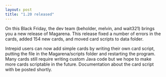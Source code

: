 ```yaml
---
layout: post
title: "1.20 released"
---
```


On this Black Friday, the dev team (beholder, melvin, and wait321) brings you a new release of Magarena. This release fixed a number of errors in the cards, added 154 new cards, and moved card scripts to data folder. 

Intrepid users can now add simple cards by writing their own card script, putting the file in the Magarena/scripts folder and restarting the program. Many cards still require writing custom Java code but we hope to make more cards scriptable in the future. Documentation about the card script with be posted shortly.

